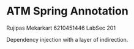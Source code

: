 # ATM Spring Annotation
Rujipas Mekarkart 6210451446 LabSec 201

Dependency injection with a layer of indirection.

